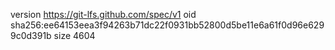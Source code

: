 version https://git-lfs.github.com/spec/v1
oid sha256:ee64153eea3f94263b71dc22f0931bb52800d5be11e6a61f0d96e6299c0d391b
size 4604
